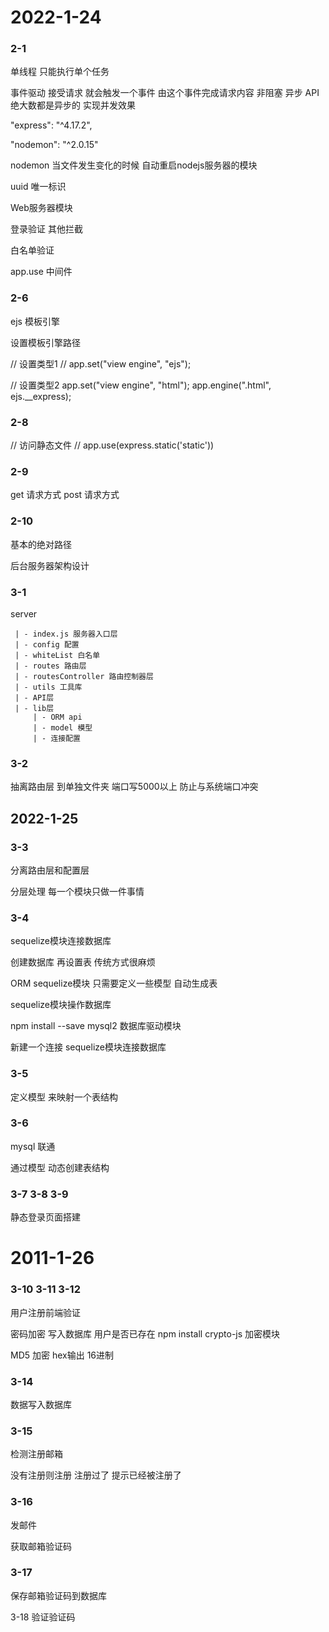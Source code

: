 # 2022-1-24

### 2-1

单线程 只能执行单个任务

事件驱动 接受请求 就会触发一个事件 由这个事件完成请求内容
非阻塞 异步
API 绝大数都是异步的 实现并发效果

"express": "^4.17.2", 

"nodemon": "^2.0.15"

nodemon 当文件发生变化的时候 自动重启nodejs服务器的模块

uuid 唯一标识

Web服务器模块

登录验证
其他拦截

白名单验证

app.use 中间件

### 2-6

ejs 模板引擎

设置模板引擎路径

// 设置类型1
// app.set("view engine", "ejs"); 

// 设置类型2
app.set("view engine", "html"); 
app.engine(".html", ejs.__express); 

### 2-8

// 访问静态文件
// app.use(express.static('static'))

### 2-9

get 请求方式
post 请求方式

### 2-10

基本的绝对路径

后台服务器架构设计

### 3-1

server

```
 | - index.js 服务器入口层
 | - config 配置
 | - whiteList 白名单
 | - routes 路由层
 | - routesController 路由控制器层
 | - utils 工具库
 | - API层
 | - lib层
     | - ORM api
     | - model 模型
     | - 连接配置

```

### 3-2

抽离路由层 到单独文件夹
端口写5000以上 防止与系统端口冲突

## 2022-1-25

### 3-3

分离路由层和配置层

分层处理
每一个模块只做一件事情

### 3-4

sequelize模块连接数据库

创建数据库 再设置表 传统方式很麻烦

ORM sequelize模块 只需要定义一些模型 自动生成表

sequelize模块操作数据库

npm install --save mysql2 数据库驱动模块

新建一个连接
sequelize模块连接数据库

### 3-5

定义模型 来映射一个表结构

### 3-6

mysql 联通

通过模型 动态创建表结构

### 3-7  3-8  3-9

静态登录页面搭建

# 2011-1-26

### 3-10 3-11 3-12

用户注册前端验证

密码加密 写入数据库
用户是否已存在
npm install crypto-js 加密模块

MD5 加密
hex输出 16进制

### 3-14 

数据写入数据库

### 3-15

检测注册邮箱 

没有注册则注册
注册过了 提示已经被注册了

### 3-16

发邮件

获取邮箱验证码

### 3-17

保存邮箱验证码到数据库

3-18
验证验证码
